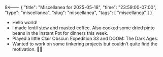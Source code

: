 8<--- { "title": "Miscellanea for 2025-05-18", "time": "23:59:00-07:00", "type": "miscellanea", "slug": "miscellanea", "tags": [ "miscellanea" ] }

- Hello world!
- I made lentil stew and roasted coffee. Also cooked some dried pinto beans in the Instant Pot for dinners this week.
- Played a little Clair Obscur: Expedition 33 and DOOM: The Dark Ages.
- Wanted to work on some tinkering projects but couldn’t quite find the motivation. 🤷‍♂️
